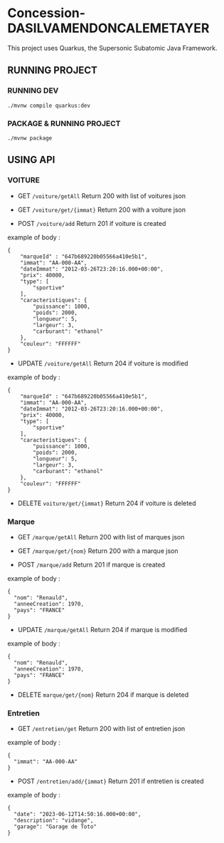 # Concession-DASILVAMENDONCALEMETAYER

This project uses Quarkus, the Supersonic Subatomic Java Framework.

## RUNNING PROJECT

### RUNNING DEV
```shell script
./mvnw compile quarkus:dev
```

### PACKAGE & RUNNING PROJECT
```shell script
./mvnw package
```

## USING API

### VOITURE

* GET `/voiture/getAll`
 Return 200 with list of voitures json

* GET `/voiture/get/{immat}`
  Return 200 with a voiture json

* POST `/voiture/add`
  Return 201 if voiture is created

example of body :
```
{
    "marqueId" : "647b689220b05566a410e5b1",
    "immat": "AA-000-AA",
    "dateImmat": "2012-03-26T23:20:16.000+00:00",
    "prix": 40000,
    "type": [
        "sportive"
    ],
    "caracteristiques": {
        "puissance": 1000,
        "poids": 2000,
        "longueur": 5,
        "largeur": 3,
        "carburant": "ethanol"
    },
    "couleur": "FFFFFF"
}
```

* UPDATE `/voiture/getAll`
  Return 204 if voiture is modified

example of body :
```
{
    "marqueId" : "647b689220b05566a410e5b1",
    "immat": "AA-000-AA",
    "dateImmat": "2012-03-26T23:20:16.000+00:00",
    "prix": 40000,
    "type": [
        "sportive"
    ],
    "caracteristiques": {
        "puissance": 1000,
        "poids": 2000,
        "longueur": 5,
        "largeur": 3,
        "carburant": "ethanol"
    },
    "couleur": "FFFFFF"
}
```

* DELETE `voiture/get/{immat}`
  Return 204 if voiture is deleted


### Marque

* GET `/marque/getAll`
  Return 200 with list of marques json

* GET `/marque/get/{nom}`
  Return 200 with a marque json

* POST `/marque/add`
  Return 201 if marque is created

example of body :
```
{
  "nom": "Renauld",
  "anneeCreation": 1970,
  "pays": "FRANCE"
}
```

* UPDATE `/marque/getAll`
  Return 204 if marque is modified

example of body :
```
{
  "nom": "Renauld",
  "anneeCreation": 1970,
  "pays": "FRANCE"
}
```

* DELETE `marque/get/{nom}`
  Return 204 if marque is deleted

### Entretien

* GET `/entretien/get`
  Return 200 with list of entretien json

example of body :
```
{
  "immat": "AA-000-AA"
}
```

* POST `/entretien/add/{immat}`
  Return 201 if entretien is created

example of body :
```
{
  "date": "2023-06-12T14:50:16.000+00:00",
  "description": "vidange", 
  "garage": "Garage de Toto"
}
```
